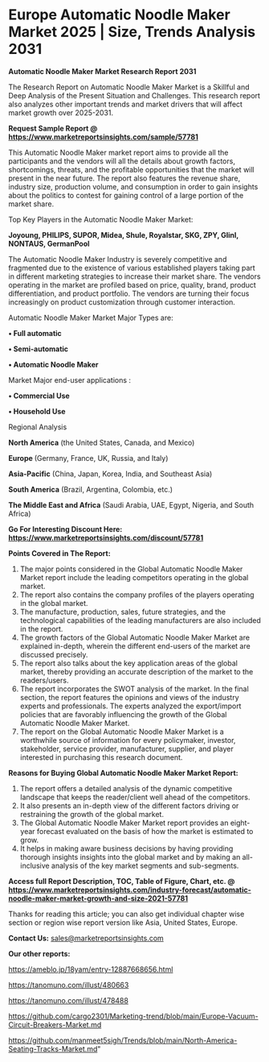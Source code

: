 # Europe Automatic Noodle Maker Market 2025 | Size, Trends Analysis 2031

<strong>Automatic Noodle Maker Market Research Report 2031</strong>

The Research Report on Automatic Noodle Maker Market is a Skillful and Deep Analysis of the Present Situation and Challenges. This research report also analyzes other important trends and market drivers that will affect market growth over 2025-2031.

<strong>Request Sample Report @ <a href=https://www.marketreportsinsights.com/sample/57781>https://www.marketreportsinsights.com/sample/57781</a></strong>

This Automatic Noodle Maker market report aims to provide all the participants and the vendors will all the details about growth factors, shortcomings, threats, and the profitable opportunities that the market will present in the near future. The report also features the revenue share, industry size, production volume, and consumption in order to gain insights about the politics to contest for gaining control of a large portion of the market share.

Top Key Players in the Automatic Noodle Maker Market:

<strong>Joyoung, PHILIPS, SUPOR, Midea, Shule, Royalstar, SKG, ZPY, Glinl, NONTAUS, GermanPool</strong>

The Automatic Noodle Maker Industry is severely competitive and fragmented due to the existence of various established players taking part in different marketing strategies to increase their market share. The vendors operating in the market are profiled based on price, quality, brand, product differentiation, and product portfolio. The vendors are turning their focus increasingly on product customization through customer interaction.

Automatic Noodle Maker Market Major Types are:

<strong>• Full automatic

• Semi-automatic

• Automatic Noodle Maker</strong>

Market Major end-user applications :

<strong>• Commercial Use

• Household Use</strong>

Regional Analysis

</u><strong><b>North America</b></strong> (the United States, Canada, and Mexico)

<strong><b>Europe </b></strong>(Germany, France, UK, Russia, and Italy)

<strong><b>Asia-Pacific</b></strong> (China, Japan, Korea, India, and Southeast Asia)

<strong><b>South America</b></strong> (Brazil, Argentina, Colombia, etc.)

<strong><b>The Middle East and Africa</b></strong> (Saudi Arabia, UAE, Egypt, Nigeria, and South Africa)

<strong>Go For Interesting Discount Here: <a href=https://www.marketreportsinsights.com/discount/57781>https://www.marketreportsinsights.com/discount/57781</a></strong>

<strong>Points Covered in The Report:</strong>
<ol>
  <li>The major points considered in the Global Automatic Noodle Maker Market report include the leading competitors operating in the global market.</li>
  <li>The report also contains the company profiles of the players operating in the global market.</li>
  <li>The manufacture, production, sales, future strategies, and the technological capabilities of the leading manufacturers are also included in the report.</li>
  <li>The growth factors of the Global Automatic Noodle Maker Market are explained in-depth, wherein the different end-users of the market are discussed precisely.</li>
  <li>The report also talks about the key application areas of the global market, thereby providing an accurate description of the market to the readers/users.</li>
  <li>The report incorporates the SWOT analysis of the market. In the final section, the report features the opinions and views of the industry experts and professionals. The experts analyzed the export/import policies that are favorably influencing the growth of the Global Automatic Noodle Maker Market.</li>
  <li>The report on the Global Automatic Noodle Maker Market is a worthwhile source of information for every policymaker, investor, stakeholder, service provider, manufacturer, supplier, and player interested in purchasing this research document.</li>
</ol>
<strong>Reasons for Buying Global Automatic Noodle Maker Market Report:</strong>

<ol>
  <li>The report offers a detailed analysis of the dynamic competitive landscape that keeps the reader/client well ahead of the competitors.</li>
  <li>It also presents an in-depth view of the different factors driving or restraining the growth of the global market.</li>
  <li>The Global Automatic Noodle Maker Market report provides an eight-year forecast evaluated on the basis of how the market is estimated to grow.</li>
  <li>It helps in making aware business decisions by having providing thorough insights insights into the global market and by making an all-inclusive analysis of the key market segments and sub-segments.</li>
</ol>
<strong>Access full Report Description, TOC, Table of Figure, Chart, etc. @ <a href=https://www.marketreportsinsights.com/industry-forecast/automatic-noodle-maker-market-growth-and-size-2021-57781>https://www.marketreportsinsights.com/industry-forecast/automatic-noodle-maker-market-growth-and-size-2021-57781</a></strong>


Thanks for reading this article; you can also get individual chapter wise section or region wise report version like Asia, United States, Europe.

<strong>Contact Us:</strong>
sales@marketreportsinsights.com

<strong>Our other reports:</strong>

<a href=https://ameblo.jp/18yam/entry-12887668656.html>https://ameblo.jp/18yam/entry-12887668656.html</a>

<a href=https://tanomuno.com/illust/480663>https://tanomuno.com/illust/480663</a>

<a href=https://tanomuno.com/illust/478488>https://tanomuno.com/illust/478488</a>

<a href=https://github.com/cargo2301/Marketing-trend/blob/main/Europe-Vacuum-Circuit-Breakers-Market.md>https://github.com/cargo2301/Marketing-trend/blob/main/Europe-Vacuum-Circuit-Breakers-Market.md</a>

<a href=https://github.com/manmeet5sigh/Trends/blob/main/North-America-Seating-Tracks-Market.md>https://github.com/manmeet5sigh/Trends/blob/main/North-America-Seating-Tracks-Market.md</a>"

